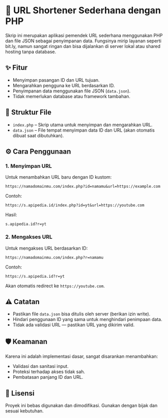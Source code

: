 # 🔗 URL Shortener Sederhana dengan PHP

Skrip ini merupakan aplikasi pemendek URL sederhana menggunakan PHP dan file JSON sebagai penyimpanan data. Fungsinya mirip layanan seperti bit.ly, namun sangat ringan dan bisa dijalankan di server lokal atau shared hosting tanpa database.

## ✨ Fitur

- Menyimpan pasangan ID dan URL tujuan.
- Mengarahkan pengguna ke URL berdasarkan ID.
- Penyimpanan data menggunakan file JSON (`data.json`).
- Tidak memerlukan database atau framework tambahan.

## 📂 Struktur File

- `index.php` – Skrip utama untuk menyimpan dan mengarahkan URL.
- `data.json` – File tempat menyimpan data ID dan URL (akan otomatis dibuat saat dibutuhkan).

## ⚙️ Cara Penggunaan

### 1. Menyimpan URL
Untuk menambahkan URL baru dengan ID kustom:

```
https://namadomainmu.com/index.php?id=namamu&url=https://example.com
```

Contoh:
```
https://s.apipedia.id/index.php?id=yt&url=https://youtube.com
```

Hasil:
```
s.apipedia.id?r=yt
```

### 2. Mengakses URL
Untuk mengakses URL berdasarkan ID:

```
https://namadomainmu.com/index.php?r=namamu
```

Contoh:
```
https://s.apipedia.id?r=yt
```

Akan otomatis redirect ke `https://youtube.com`.

## ⚠️ Catatan

- Pastikan file `data.json` bisa ditulis oleh server (berikan izin write).
- Hindari penggunaan ID yang sama untuk menghindari penimpaan data.
- Tidak ada validasi URL — pastikan URL yang dikirim valid.

## 🛡️ Keamanan

Karena ini adalah implementasi dasar, sangat disarankan menambahkan:

- Validasi dan sanitasi input.
- Proteksi terhadap akses tidak sah.
- Pembatasan panjang ID dan URL.

## 📄 Lisensi

Proyek ini bebas digunakan dan dimodifikasi. Gunakan dengan bijak dan sesuai kebutuhan.
